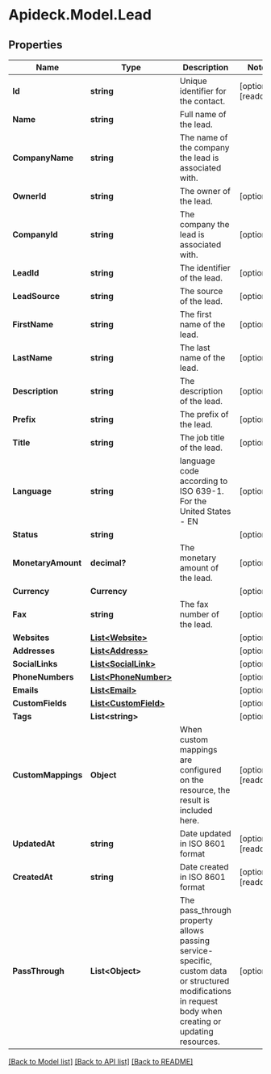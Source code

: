 # Apideck.Model.Lead

## Properties

Name | Type | Description | Notes
------------ | ------------- | ------------- | -------------
**Id** | **string** | Unique identifier for the contact. | [optional] [readonly] 
**Name** | **string** | Full name of the lead. | 
**CompanyName** | **string** | The name of the company the lead is associated with. | 
**OwnerId** | **string** | The owner of the lead. | [optional] 
**CompanyId** | **string** | The company the lead is associated with. | [optional] 
**LeadId** | **string** | The identifier of the lead. | [optional] 
**LeadSource** | **string** | The source of the lead. | [optional] 
**FirstName** | **string** | The first name of the lead. | [optional] 
**LastName** | **string** | The last name of the lead. | [optional] 
**Description** | **string** | The description of the lead. | [optional] 
**Prefix** | **string** | The prefix of the lead. | [optional] 
**Title** | **string** | The job title of the lead. | [optional] 
**Language** | **string** | language code according to ISO 639-1. For the United States - EN | [optional] 
**Status** | **string** |  | [optional] 
**MonetaryAmount** | **decimal?** | The monetary amount of the lead. | [optional] 
**Currency** | **Currency** |  | [optional] 
**Fax** | **string** | The fax number of the lead. | [optional] 
**Websites** | [**List&lt;Website&gt;**](Website.md) |  | [optional] 
**Addresses** | [**List&lt;Address&gt;**](Address.md) |  | [optional] 
**SocialLinks** | [**List&lt;SocialLink&gt;**](SocialLink.md) |  | [optional] 
**PhoneNumbers** | [**List&lt;PhoneNumber&gt;**](PhoneNumber.md) |  | [optional] 
**Emails** | [**List&lt;Email&gt;**](Email.md) |  | [optional] 
**CustomFields** | [**List&lt;CustomField&gt;**](CustomField.md) |  | [optional] 
**Tags** | **List&lt;string&gt;** |  | [optional] 
**CustomMappings** | **Object** | When custom mappings are configured on the resource, the result is included here. | [optional] [readonly] 
**UpdatedAt** | **string** | Date updated in ISO 8601 format | [optional] [readonly] 
**CreatedAt** | **string** | Date created in ISO 8601 format | [optional] [readonly] 
**PassThrough** | **List&lt;Object&gt;** | The pass_through property allows passing service-specific, custom data or structured modifications in request body when creating or updating resources. | [optional] 

[[Back to Model list]](../README.md#documentation-for-models) [[Back to API list]](../README.md#documentation-for-api-endpoints) [[Back to README]](../README.md)

